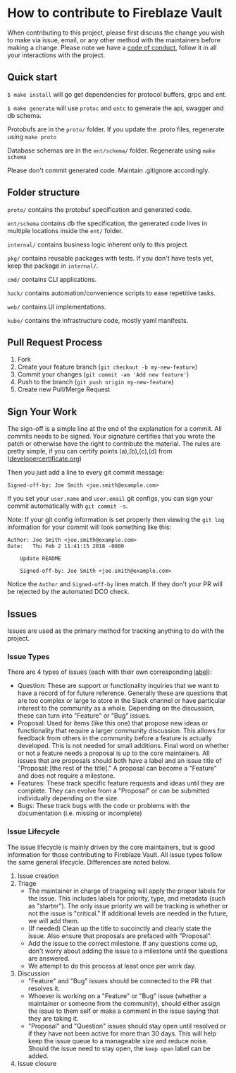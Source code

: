 # How to contribute to Fireblaze Vault

When contributing to this project, please first discuss the change you wish to make via issue, email, or any other method with the maintainers before making a change. Please note we have a [code of conduct](./CODE_OF_CONDUCT.md), follow it in all your interactions with the project.

## Quick start

`$ make install` will go get dependencies for protocol buffers, grpc and ent. 

`$ make generate` will use `protoc` and `entc` to generate the api, swagger and db schema.

Protobufs are in the `proto/` folder. If you update the .proto files, regenerate using `make proto`

Database schemas are in the `ent/schema/` folder. Regenerate using `make schema`

Please don't commit generated code. Maintain .gitignore accordingly.

## Folder structure
`proto/` contains the protobuf specification and generated code.

`ent/schema` contains db the specification, the generated code lives in multiple locations inside the `ent/` folder.

`internal/` contains business logic inherent only to this project.  

`pkg/` contains reusable packages with tests. If you don't have tests yet, keep the package in `internal/`.

`cmd/` contains CLI applications.

`hack/` contains automation/convenience scripts to ease repetitive tasks.

`web/` contains UI implementations.

`kube/` contains the infrastructure code, mostly yaml manifests.

## Pull Request Process

1. Fork
2. Create your feature branch (`git checkout -b my-new-feature`)
3. Commit your changes (`git commit -am 'Add new feature'`)
4. Push to the branch (`git push origin my-new-feature`)
5. Create new Pull/Merge Request

## Sign Your Work

The sign-off is a simple line at the end of the explanation for a commit. All
commits needs to be signed. Your signature certifies that you wrote the patch or
otherwise have the right to contribute the material. The rules are pretty simple,
if you can certify points (a),(b),(c),(d) from ([developercertificate.org](http://developercertificate.org/))

Then you just add a line to every git commit message:

    Signed-off-by: Joe Smith <joe.smith@example.com>

If you set your `user.name` and `user.email` git configs, you can sign your
commit automatically with `git commit -s`.

Note: If your git config information is set properly then viewing the
`git log` information for your commit will look something like this:

```
Author: Joe Smith <joe.smith@example.com>
Date:   Thu Feb 2 11:41:15 2018 -0800

    Update README

    Signed-off-by: Joe Smith <joe.smith@example.com>
```

Notice the `Author` and `Signed-off-by` lines match. If they don't
your PR will be rejected by the automated DCO check.

## Issues

Issues are used as the primary method for tracking anything to do with the project.

### Issue Types

There are 4 types of issues (each with their own corresponding [label](#labels)):

- Question: These are support or functionality inquiries that we want to have a record of for
  future reference. Generally these are questions that are too complex or large to store in the
  Slack channel or have particular interest to the community as a whole. Depending on the discussion,
  these can turn into "Feature" or "Bug" issues.
- Proposal: Used for items (like this one) that propose new ideas or functionality that require a larger community discussion. This allows for feedback from others in the community before a
  feature is actually developed. This is not needed for small additions. Final word on whether or
  not a feature needs a proposal is up to the core maintainers. All issues that are proposals should
  both have a label and an issue title of "Proposal: [the rest of the title]." A proposal can become
  a "Feature" and does not require a milestone.
- Features: These track specific feature requests and ideas until they are complete. They can evolve
  from a "Proposal" or can be submitted individually depending on the size.
- Bugs: These track bugs with the code or problems with the documentation (i.e. missing or incomplete)

### Issue Lifecycle

The issue lifecycle is mainly driven by the core maintainers, but is good information for those
contributing to Fireblaze Vault. All issue types follow the same general lifecycle. Differences are noted below.

1. Issue creation
2. Triage
   - The maintainer in charge of triageing will apply the proper labels for the issue. This
     includes labels for priority, type, and metadata (such as "starter"). The only issue
     priority we will be tracking is whether or not the issue is "critical." If additional
     levels are needed in the future, we will add them.
   - (If needed) Clean up the title to succinctly and clearly state the issue. Also ensure
     that proposals are prefaced with "Proposal".
   - Add the issue to the correct milestone. If any questions come up, don't worry about
     adding the issue to a milestone until the questions are answered.
   - We attempt to do this process at least once per work day.
3. Discussion
   - "Feature" and "Bug" issues should be connected to the PR that resolves it.
   - Whoever is working on a "Feature" or "Bug" issue (whether a maintainer or someone from
     the community), should either assign the issue to them self or make a comment in the issue
     saying that they are taking it.
   - "Proposal" and "Question" issues should stay open until resolved or if they have not been
     active for more than 30 days. This will help keep the issue queue to a manageable size and
     reduce noise. Should the issue need to stay open, the `keep open` label can be added.
4. Issue closure